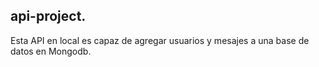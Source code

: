 ## api-project.


Esta API en local es capaz de agregar usuarios y mesajes a una base de datos en Mongodb.


